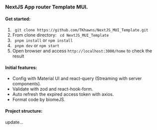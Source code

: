 ### NextJS App router Template MUI.
#### Get started:
1. ``` git clone https://github.com/TKhawns/NextJS_MUI_Template.git```
2. From clone directory:  ``` cd NextJS_MUI_Template```
3. ``` pnpm install``` or ```npm install```
4. ``` pnpm dev``` or ```npm start```
4. Open browser and access ```http://localhost:3000/home``` to check the result
#### 	Initial features: 
- Config with Material UI and react-query (Streaming with server components).
- Validate with zod and react-hook-form.
- Auto refresh the expired access token with axios.
- Format code by biomeJS.
#### Project structure:
update...
